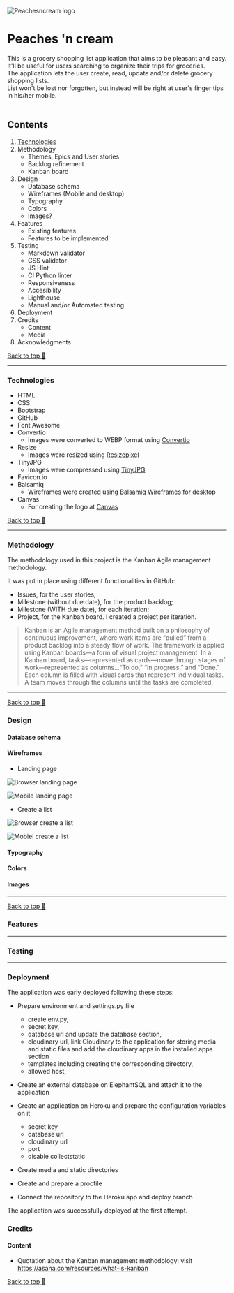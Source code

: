 ![Peachesncream logo](/static/images/picture_1.webp)

# Peaches 'n cream


This is a grocery shopping list application that aims to be pleasant and easy.<br>
It'll be useful for users searching to organize their trips for groceries.<br>
The application lets the user create, read, update and/or delete grocery shopping lists.<br>
List won't be lost nor forgotten, but instead will be right at user's finger tips in his/her mobile.<br>
<br>

<!-- Add an image of the responsive app here and underneath this the link to the deployed app. -->

## Contents
<!-- I've writen this content for helping to organize and follow the README and TESTING content. As GitHub creates automatically a table content after 2 or more headings, I'll probably delete this content once the README will be completed. -->

1. [Technologies](#technologies)
2. Methodology
    - Themes, Epics and User stories
    - Backlog refinement
    - Kanban board    
3. Design
    - Database schema
    - Wireframes (Mobile and desktop)
    - Typography
    - Colors
    - Images?
4. Features
    - Existing features
    - Features to be implemented
5. Testing
    - Markdown validator
    - CSS validator
    - JS Hint
    - CI Python linter
    - Responsiveness
    - Accesibility
    - Lighthouse
    - Manual and/or Automated testing
6. Deployment
7. Credits
    - Content
    - Media
8. Acknowledgments

[Back to top 🔺](#peachesncream)

------

### Technologies
<!-- Currently showing here some examples of technologies that I'll probably use. Develop a bit for each of them as shown below for balsamiq -->
* HTML
* CSS
* Bootstrap
* GitHub
* Font Awesome
* Convertio
    * Images were converted to WEBP format using [Convertio](https://tinyjpg.com/) 
* Resize
    * Images were resized using [Resizepixel](https://www.resizepixel.com/)
* TinyJPG
    * Images were compressed using [TinyJPG](https://tinyjpg.com/)
* Favicon.io    
* Balsamiq
    * Wireframes were created using [Balsamiq Wireframes for desktop](https://balsamiq.com/wireframes/desktop/)
 * Canvas
    * For creating the logo at [Canvas](https://www.canva.com/)

[Back to top 🔺](#peachesncream)

------

### Methodology
The methodology used in this project is the Kanban Agile management methodology.

It was put in place using different functionalities in GitHub: 
* Issues, for the user stories; <!-- add pic -->
* Milestone (without due date), for the product backlog; <!-- add pic -->
* Milestone (WITH due date), for each iteration; <!-- add pic -->
* Project, for the Kanban board. I created a project per iteration. <!-- add pic -->
> Kanban is an Agile management method built on a philosophy of continuous improvement, where work items are “pulled” from a product backlog into a steady flow of work. The framework is applied using Kanban boards—a form of visual project management. In a Kanban board, tasks—represented as cards—move through stages of work—represented as columns...“To do,” “In progress,” and “Done.” Each column is filled with visual cards that represent individual tasks. A team moves through the columns until the tasks are completed.

<!-- Add a project picture here. -->

------

[Back to top 🔺](#peachesncream)

### Design
#### Database schema
#### Wireframes
* Landing page

![Browser landing page](/static/wireframes/picture_1.png)

![Mobile landing page](/static/wireframes/picture_2.png)

* Create a list

![Browser create a list](/static/wireframes/picture_3.png)

![Mobiel create a list](/static/wireframes/picture_3.png)

#### Typography
#### Colors
#### Images

------

[Back to top 🔺](#peachesncream)

### Features

------

### Testing

------

### Deployment

The application was early deployed following these steps:

* Prepare environment and settings.py file
    -   create env.py,
    -   secret key,
    -   database url and update the database section,
    -   cloudinary url, link Cloudinary to the application for storing media and static files and add the cloudinary apps in the installed apps section
    -   templates including creating the corresponding directory, 
    -   allowed host,    
    
* Create an external database on ElephantSQL and attach it to the application
* Create an application on Heroku and prepare the configuration variables on it
    -   secret key
    -   database url
    -   cloudinary url
    -   port
    -   disable collectstatic

* Create media and static directories
* Create and prepare a procfile
* Connect the repository to the Heroku app and deploy branch

The application was successfully deployed at the first attempt.


### Credits
#### Content
* Quotation about the Kanban management methodology: visit https://asana.com/resources/what-is-kanban

[Back to top 🔺](#peachesncream)
